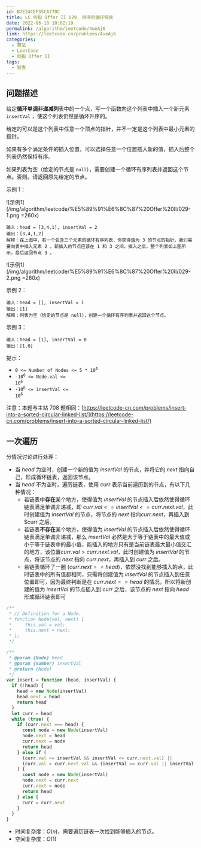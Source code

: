 ```yaml
---
id: B7E24CEF55CA77DC
title: LC 剑指 Offer II 029. 排序的循环链表
date: 2022-06-18 10:02:10
permalink: /algorithm/leetcode/4ueAj6
link: https://leetcode.cn/problems/4ueAj6
categories:
  - 算法
  - LeetCode
  - 剑指 Offer II
tags:
  - 链表
---
```


<Level :type='2'/>

## 问题描述

给定**循环单调非递减列**表中的一个点，写一个函数向这个列表中插入一个新元素 `insertVal` ，使这个列表仍然是循环升序的。

给定的可以是这个列表中任意一个顶点的指针，并不一定是这个列表中最小元素的指针。

如果有多个满足条件的插入位置，可以选择任意一个位置插入新的值，插入后整个列表仍然保持有序。

如果列表为空（给定的节点是 `null`），需要创建一个循环有序列表并返回这个节点。否则。请返回原先给定的节点。

示例 1：

![示例1](/img/algorithm/leetcode/%E5%89%91%E6%8C%87%20Offer%20II/029-1.png =260x)

```text
输入：head = [3,4,1], insertVal = 2
输出：[3,4,1,2]
解释：在上图中，有一个包含三个元素的循环有序列表，你获得值为 3 的节点的指针，我们需要向表中插入元素 2 。新插入的节点应该在 1 和 3 之间，插入之后，整个列表如上图所示，最后返回节点 3 。
```

![示例1](/img/algorithm/leetcode/%E5%89%91%E6%8C%87%20Offer%20II/029-2.png =260x)

示例 2：

```text
输入：head = [], insertVal = 1
输出：[1]
解释：列表为空（给定的节点是 null），创建一个循环有序列表并返回这个节点。
```

示例 3：

```text
输入：head = [1], insertVal = 0
输出：[1,0]
```

提示：

- <code>0 <= Number of Nodes <= 5 \* 10<sup>4</sup></code>
- <code>-10<sup>6</sup> <= Node.val <= 10<sup>6</sup></code>
- <code>-10<sup>6</sup> <= insertVal <= 10<sup>6</sup></code>

注意：本题与主站 708 题相同：[https://leetcode-cn.com/problems/insert-into-a-sorted-circular-linked-list/](https://leetcode-cn.com/problems/insert-into-a-sorted-circular-linked-list/)

## 一次遍历

分情况讨论进行处理：

- 当 $head$ 为空时，创建一个新的值为 $insertVal$ 的节点，并将它的 $next$ 指向自己，形成循环链表，返回该节点。
- 当 $head$ 不为空时，遍历链表，使用 $curr$ 表示当前遍历到的节点，有以下几种情况：
  - 若链表中**存在**某个地方，使得值为 $insertVal$ 的节点插入后依然使得循环链表满足单调非递减，即 $curr.val <= insertVal <= curr.next.val$，此时创建值为 $insertVal$ 的节点，将节点的 $next$ 指向$curr.next$，再插入到 $curr 之后。
  - 若链表**不存在**某个地方，使得值为 $insertVal$ 的节点插入后依然使得循环链表满足单调非递减，那么 $insertVal$ 必然是大于等于链表中的最大值或小于等于链表中的最小值，能插入的地方只有是当前链表最大最小值交汇的地方，该位置$curr.val > curr.next.val$，此时创建值为 $insertVal$ 的节点，将该节点的 $next$ 指向 $curr.next$，再插入到 $curr$ 之后。
  - 若链表循环了一圈 $(curr.next == head)$，依然没找到能够插入的点，此时链表中的所有值都相同，只需将创建值为 $insertVal$ 的节点插入到任意位置即可，因为最终判断是在 $curr.next == head$ 的情况，所以将新创建的值为 $insertVal$ 的节点插入到 $curr$ 之后，该节点的 $next$ 指向 $head$ 形成循环链表即可

```javascript
/**
 * // Definition for a Node.
 * function Node(val, next) {
 *     this.val = val;
 *     this.next = next;
 * };
 */

/**
 * @param {Node} head
 * @param {number} insertVal
 * @return {Node}
 */
var insert = function (head, insertVal) {
  if (!head) {
    head = new Node(insertVal)
    head.next = head
    return head
  }
  let curr = head
  while (true) {
    if (curr.next === head) {
      const node = new Node(insertVal)
      node.next = head
      curr.next = node
      return head
    } else if (
      (curr.val <= insertVal && insertVal <= curr.next.val) ||
      (curr.val > curr.next.val && (insertVal >= curr.val || insertVal <= curr.next.val))
    ) {
      const node = new Node(insertVal)
      node.next = curr.next
      curr.next = node
      return head
    } else {
      curr = curr.next
    }
  }
}
```

- 时间复杂度：$O(n)$，需要遍历链表一次找到能够插入的节点。
- 空间复杂度：$O(1)$
